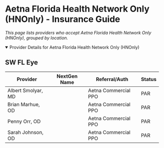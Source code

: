 # Aetna Florida Health Network Only (HNOnly) - Insurance Guide

*This page lists providers who accept Aetna Florida Health Network Only (HNOnly), grouped by location.*

<details open><summary>Provider Details for Aetna Florida Health Network Only (HNOnly)</summary>

## SW FL Eye

| Provider | NextGen Name | Referral/Auth | Status |
|----------|-------------|--------------|--------|
| Albert Smolyar, MD |  | Aetna Commercial PPO | PAR |
| Brian Marhue, OD |  | Aetna Commercial PPO | PAR |
| Penny Orr, OD |  | Aetna Commercial PPO | PAR |
| Sarah Johnson, OD |  | Aetna Commercial PPO | PAR |

</details>

